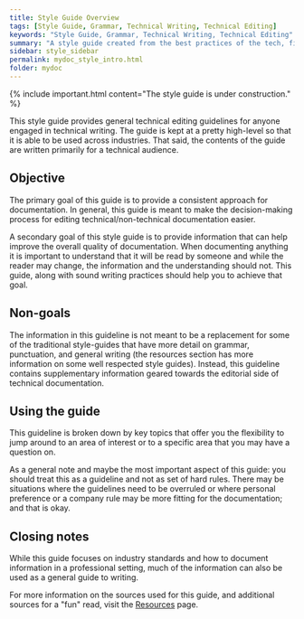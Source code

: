 ```yaml
---
title: Style Guide Overview
tags: [Style Guide, Grammar, Technical Writing, Technical Editing]
keywords: "Style Guide, Grammar, Technical Writing, Technical Editing"
summary: "A style guide created from the best practices of the tech, financial, and media industries."
sidebar: style_sidebar
permalink: mydoc_style_intro.html
folder: mydoc
---
```


{% include important.html content="The style guide is under construction." %}

This style guide provides general technical editing guidelines for anyone engaged in technical writing. The guide is kept at a pretty high-level so that it is able to be used across industries. That said, the contents of the guide are written primarily for a technical audience.

## Objective

The primary goal of this guide is to provide a consistent approach for documentation. In general, this guide is meant to make the decision-making process for editing technical/non-technical documentation easier.

A secondary goal of this style guide is to provide information that can help improve the overall quality of documentation. When documenting anything it is important to understand that it will be read by someone and while the reader may change, the information and the understanding should not. This guide, along with sound writing practices should help you to achieve that goal.

## Non-goals

The information in this guideline is not meant to be a replacement for some of the traditional style-guides that have more detail on grammar, punctuation, and general writing (the resources section has more information on some well respected style guides). Instead, this guideline contains supplementary information geared towards the editorial side of technical documentation.

## Using the guide

This guideline is broken down by key topics that offer you the flexibility to jump around to an area of interest or to a specific area that you may have a question on.

As a general note and maybe the most important aspect of this guide: you should treat this as a guideline and not as set of hard rules. There may be situations where the guidelines need to be overruled or where personal preference or a company rule may be more fitting for the documentation; and that is okay.

## Closing notes

While this guide focuses on industry standards and how to document information in a professional setting, much of the information can also be used as a general guide to writing.

For more information on the sources used for this guide, and additional sources for a "fun" read, visit the [Resources](/resources) page.
